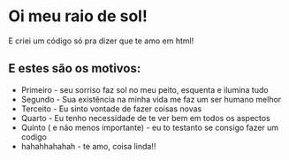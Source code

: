 <!DOCTYPE html>
<html lang="pt-br">
<head>
<meta charset="UTF-8">
<meta name="viewport" content="width=device-width, initial-scale=1.0">
<title>Vem ver o que eu fiz</title>
</head>
<body>


<h1>Oi meu raio de sol!</h1>

<p>E criei um código só pra dizer que te amo em html!</p>
<h2>E estes são os motivos:</h2>
<ul>
<li>Primeiro - seu sorriso faz sol no meu peito, esquenta e ilumina tudo</li>
<li>Segundo - Sua existência na minha vida me faz um ser humano melhor</li>
<li>Terceito - Eu sinto vontade de fazer coisas novas</li>
<li>Quarto - Eu tenho necessidade de te ver bem em todos os aspectos</<li>
<li> Quinto ( e não menos importante) - eu to testanto se consigo fazer um codigo</li>
<li> hahahhahahah - te amo, coisa linda!!</li>
</ul>


</body>
</html>
